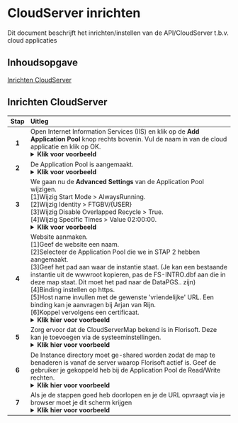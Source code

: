 # CloudServer inrichten

Dit document beschrijft het inrichten/instellen van de API/CloudServer t.b.v. cloud applicaties

## Inhoudsopgave

[Inrichten CloudServer](#inrichten-cloudserver)  

## Inrichten CloudServer

|Stap|Uitleg|
|:-:|:--|
|**1**|Open Internet Information Services (IIS) en klik op de **Add Application Pool** knop rechts bovenin. Vul de naam in van de cloud applicatie en klik op OK.<details><summary><b>Klik voor voorbeeld</b></summary><img src=".Handleiding/image.png" height="400px"></details>|
|**2**|De Application Pool is aangemaakt.<details><summary><b>Klik voor voorbeeld</b></summary><img src=".Handleiding/image1.png" height="400px"></details>|
|**3**|We gaan nu de **Advanced Settings** van de Application Pool wijzigen.<br>[1]Wijzig Start Mode > AlwaysRunning.<br>[2]Wijzig Identity > FTGBV/{USER}<br>[3]Wijzig Disable Overlapped Recycle > True.<br>[4]Wijzig Specific Times > Value 02:00:00.</br><details><summary><b>Klik voor voorbeeld</b></summary><img src=".Handleiding/image2.png" height="400px"></details>|
|**4**|Website aanmaken.<br>[1]Geef de website een naam.<br>[2]Selecteer de Application Pool die we in STAP 2 hebben aangemaakt.<br>[3]Geef het pad aan waar de instantie staat. (Je kan een bestaande instantie uit de wwwroot kopieren, pas de FS-INTRO.dbf aan die in deze map staat. Dit moet het pad naar de DataPGS.. zijn)<br>[4]Binding instellen op https.<br>[5]Host name invullen met de gewenste 'vriendelijke' URL. Een binding kan je aanvragen bij Arjan van Rijn.<br>[6]Koppel vervolgens een certificaat.</br><details><summary><b>Klik hier voor voorbeeld</b></summary><img src=".Handleiding/image3.png" height="400px"></details>|
|**5**|Zorg ervoor dat de CloudServerMap bekend is in Florisoft. Deze kan je toevoegen via de systeeminstellingen.<details><summary><b>Klik hier voor voorbeeld</b></summary><img src=".Handleiding/image4.png" height="400px"></details>|
|**6**|De Instance directory moet ge-shared worden zodat de map te benaderen is vanaf de server waarop Florisoft actief is. Geef de gebruiker je gekoppeld heb bij de Application Pool de Read/Write rechten.<details><summary><b>Klik hier voor voorbeeld</b></summary><img src=".Handleiding/image5.png" height="400px"></details>|
|**7**|Als je de stappen goed heb doorlopen en je de URL opvraagt via je browser moet je dit scherm krijgen<details><summary><b>Klik hier voor voorbeeld</b></summary><img src=".Handleiding/image6.png" height="400px"></details>|
